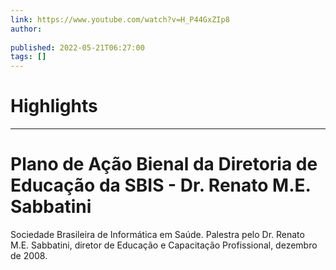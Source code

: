 ```yaml
---
link: https://www.youtube.com/watch?v=H_P44GxZIp8
author: 
   
published: 2022-05-21T06:27:00
tags: []
---
```

# Highlights


---
# Plano de Ação Bienal da Diretoria de Educação da SBIS - Dr. Renato M.E. Sabbatini
Sociedade Brasileira de Informática em Saúde. Palestra pelo Dr. Renato M.E. Sabbatini, diretor de Educação e Capacitação Profissional, dezembro de 2008.